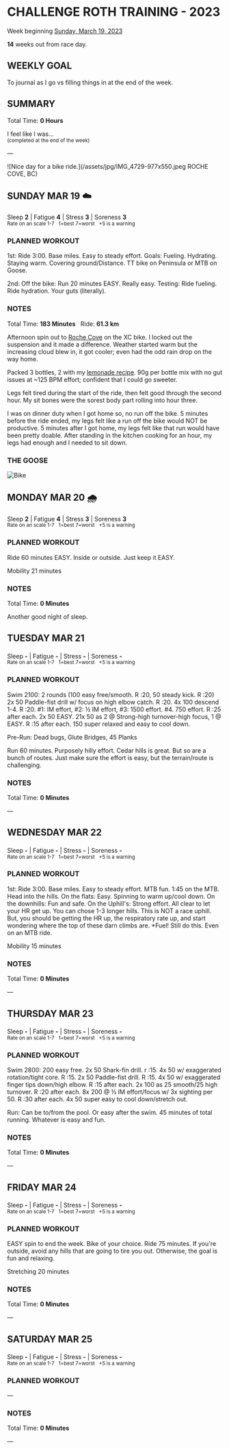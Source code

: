 # CHALLENGE ROTH TRAINING - 2023
Week beginning [Sunday, March 19, 2023](javascript:flick('sun');)

**14** weeks out from race day.

## WEEKLY GOAL
To journal as I go vs filling things in at the end of the week.

## SUMMARY
Total Time: **0 Hours**

I feel like I was...
<br /><sup>(completed at the end of the week)</sup>

&mdash;

![Nice day for a bike ride.](/assets/jpg/IMG_4729-977x550.jpeg ROCHE COVE, BC)

## SUNDAY MAR 19 ☁️
Sleep **2** | Fatigue **4** | Stress **3** | Soreness **3**
<sup><br />Rate on an scale 1-7 &nbsp; 1=best 7=worst &nbsp; +5 is a warning</sup>

### PLANNED WORKOUT
1st: Ride 3:00. Base miles. Easy to steady effort. 
Goals: Fueling. Hydrating. Staying warm. Covering ground/Distance. 
TT bike on Peninsula or MTB on Goose. 

2nd: Off the bike: Run 20 minutes EASY. Really easy. 
Testing: Ride fueling. Ride hydration. Your guts (literally).

### NOTES
Total Time: **183 Minutes** &nbsp; Ride: **61.3 km**

Afternoon spin out to [Roche Cove](javascript:flkty.select(2);) on the XC bike.  I locked out the suspension and it made a difference.  Weather started warm but the increasing cloud blew in, it got cooler; even had the odd rain drop on the way home.

Packed 3 bottles, 2 with my [lemonade recipe](/blog/lemonade-recipe).  90g per bottle mix with no gut issues at ~125 BPM effort; confident that I could go sweeter.
<!----->
Legs felt tired during the start of the ride, then felt good through the second hour.  My sit bones were the sorest body part rolling into hour three.

I was on dinner duty when I got home so, no run off the bike.  5 minutes before the ride ended, my legs felt like a run off the bike would NOT be productive.  5 minutes after I got home, my legs felt like that run would have been pretty doable.  After standing in the kitchen cooking for an hour, my legs had enough and I needed to sit down.

### THE GOOSE
![Bike](/assets/jpg/image.jpeg)
<!---->
## MONDAY MAR 20 🌧
Sleep **2** | Fatigue **4** | Stress **3** | Soreness **3**
<sup><br />Rate on an scale 1-7 &nbsp; 1=best 7=worst &nbsp; +5 is a warning</sup>

### PLANNED WORKOUT
Ride 60 minutes EASY. 
Inside or outside. 
Just keep it EASY. 

Mobility 21 minutes

### NOTES
Total Time: **0 Minutes**

Another good night of sleep.

<!---->
## TUESDAY MAR 21
Sleep **-** | Fatigue **-** | Stress **-** | Soreness **-**
<sup><br />Rate on an scale 1-7 &nbsp; 1=best 7=worst &nbsp; +5 is a warning</sup>

### PLANNED WORKOUT
Swim 2100: 
2 rounds (100 easy free/smooth. R :20, 50 steady kick. R :20) 
2x 50 Paddle-fist drill w/ focus on high elbow catch. R :20. 
4x 100 descend 1-4. R :20. #1: IM effort, #2: ½ IM effort, #3: 1500 effort. #4. 750 effort. R :25 after each. 
2x 50 EASY. 
21x 50 as 2 @ Strong-high turnover-high focus, 1 @ EASY.  R :15 after each. 
150 super relaxed and easy to cool down. 

Pre-Run: Dead bugs, Glute Bridges, 45 Planks

Run 60 minutes. Purposely hilly effort. 
Cedar hills is great. But so are a bunch of routes. Just make sure the effort is easy, but the terrain/route is challenging.

### NOTES
Total Time: **0 Minutes**

&mdash;  

<!---->
## WEDNESDAY MAR 22
Sleep **-** | Fatigue **-** | Stress **-** | Soreness **-**
<sup><br />Rate on an scale 1-7 &nbsp; 1=best 7=worst &nbsp; +5 is a warning</sup>

### PLANNED WORKOUT
1st: Ride 3:00. Base miles. Easy to steady effort.
MTB fun. 
1:45 on the MTB. 
Head into the hills. 
On the flats: Easy. Spinning to warm up/cool down.
On the downhills: Fun and safe. 
On the Uphill's: Strong effort. All clear to let your HR get up. 
You can chose 1-3 longer hills. This is NOT a race uphill. But, you should be getting the HR up, the respiratory rate up, and start wondering where the top of these darn climbs are. 
*Fuel! Still do this. Even on an MTB ride. 

Mobility 15 minutes

### NOTES
Total Time: **0 Minutes**

&mdash;  

<!---->
## THURSDAY MAR 23
Sleep **-** | Fatigue **-** | Stress **-** | Soreness **-**
<sup><br />Rate on an scale 1-7 &nbsp; 1=best 7=worst &nbsp; +5 is a warning</sup>

### PLANNED WORKOUT
Swim 2800: 
200 easy free. 
2x 50 Shark-fin drill. r :15. 
4x 50 w/ exaggerated rotation/tight core. R :15. 
2x 50 Paddle-fist drill. R :15. 
4x 50 w/ exaggerated finger tips down/high elbow. R :15 after each. 
2x 100 as 25 smooth/25 high turnover. R :20 after each. 
8x 200 @ ½ IM effort/focus w/ 3x sighting per 50. R :30 after each. 
4x 50 super easy to cool down/stretch out. 

Run: Can be to/from the pool. Or easy after the swim. 
45 minutes of total running. Whatever is easy and fun.

### NOTES
Total Time: **0 Minutes**

&mdash;  

<!---->
## FRIDAY MAR 24
Sleep **-** | Fatigue **-** | Stress **-** | Soreness **-**
<sup><br />Rate on an scale 1-7 &nbsp; 1=best 7=worst &nbsp; +5 is a warning</sup>

### PLANNED WORKOUT
EASY spin to end the week. 
Bike of your choice. 
Ride 75 minutes. If you're outside, avoid any hills that are going to tire you out. 
Otherwise, the goal is fun and relaxing. 

Stretching 20 minutes

### NOTES
Total Time: **0 Minutes**

&mdash;  

<!---->
## SATURDAY MAR 25
Sleep **-** | Fatigue **-** | Stress **-** | Soreness **-**
<sup><br />Rate on an scale 1-7 &nbsp; 1=best 7=worst &nbsp; +5 is a warning</sup>

### PLANNED WORKOUT
&mdash;  

### NOTES
Total Time: **0 Minutes**

&mdash;  
